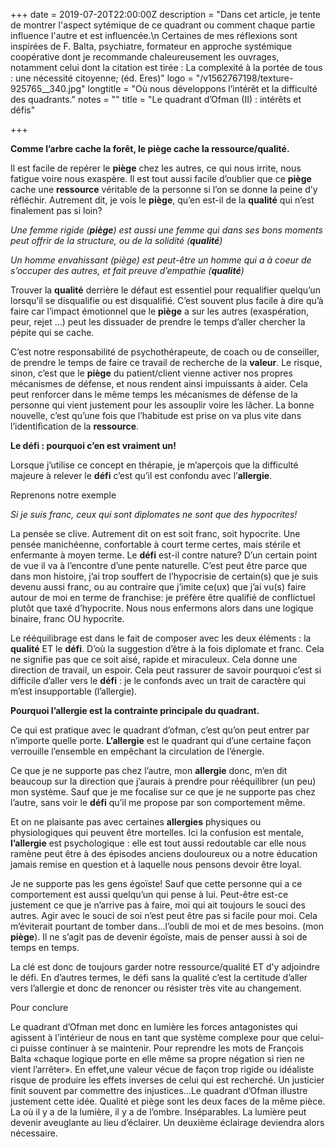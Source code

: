 +++
date = 2019-07-20T22:00:00Z
description = "Dans cet article, je tente de montrer l'aspect sytémique de ce quadrant ou comment chaque partie influence l'autre et est influencée.\n Certaines de mes réflexions sont inspirées de F. Balta, psychiatre, formateur en approche systémique coopérative dont je recommande chaleureusement les ouvrages, notamment celui dont la citation est tirée : La complexité à la portée de tous : une nécessité citoyenne; (éd. Eres)"
logo = "/v1562767198/texture-925765__340.jpg"
longtitle = "Où nous développons l’intérêt et la difficulté des quadrants."
notes = ""
title = "Le quadrant d’Ofman (II) : intérêts et défis"

+++

**Comme l’arbre cache la forêt, le piège cache la ressource/qualité.**

  
Il est facile de repérer le **piège** chez les autres, ce qui nous irrite, nous fatigue voire nous exaspère. Il est tout aussi facile d’oublier que ce **piège** cache une **ressource** véritable de la personne si l’on se donne la peine d’y réfléchir. Autrement dit, je vois le **piège**, qu’en est-il de la **qualité** qui n’est finalement pas si loin?

_Une femme rigide (**piège**) est aussi une femme qui dans ses bons moments peut offrir de la structure, ou de la solidité (**qualité**)_

_Un homme envahissant (piège) est peut-être un homme qui a à coeur de s’occuper des autres, et fait preuve d’empathie (**qualité**)_

Trouver la **qualité** derrière le défaut est essentiel pour requalifier quelqu’un lorsqu’il se disqualifie ou est disqualifié. C’est souvent plus facile à dire qu’à faire car l’impact émotionnel que le **piège** a sur les autres (exaspération, peur, rejet ...) peut les dissuader de prendre le temps d’aller chercher la pépite qui se cache.

C’est notre responsabilité de psychothérapeute, de coach ou de conseiller, de prendre le temps de faire ce travail de recherche de la **valeur**. Le risque, sinon, c’est que le **piège** du patient/client vienne activer nos propres mécanismes de défense, et nous rendent ainsi impuissants à aider. Cela peut renforcer dans le même temps les mécanismes de défense de la personne qui vient justement pour les assouplir voire les lâcher. La bonne nouvelle, c’est qu’une fois que l’habitude est prise on va plus vite dans l’identification de la **ressource**.

**Le défi : pourquoi c’en est vraiment un!**

Lorsque j’utilise ce concept en thérapie, je m’aperçois que la difficulté majeure à relever le **défi** c’est qu’il est confondu avec l’**allergie**.

Reprenons notre exemple

_Si je suis franc, ceux qui sont diplomates ne sont que des hypocrites!_

La pensée se clive. Autrement dit on est soit franc, soit hypocrite. Une pensée manichéenne, confortable à court terme certes, mais stérile et enfermante à moyen terme. Le **défi** est-il contre nature? D’un certain point de vue il va à l’encontre d’une pente naturelle. C’est peut être parce que dans mon histoire, j’ai trop souffert de l’hypocrisie de certain(s) que je suis devenu aussi franc, ou au contraire que j’imite ce(ux) que j’ai vu(s) faire autour de moi en terme de franchise: je préfère être qualifié de conflictuel plutôt que taxé d’hypocrite. Nous nous enfermons alors dans une logique binaire, franc OU hypocrite.

Le rééquilibrage est dans le fait de composer avec les deux éléments : la **qualité** ET le **défi**. D’où la suggestion d’être à la fois diplomate et franc. Cela ne signifie pas que ce soit aisé, rapide et miraculeux. Cela donne une direction de travail, un espoir. Cela peut rassurer de savoir pourquoi c’est si difficile d’aller vers le **défi** : je le confonds avec un trait de caractère qui m’est insupportable (l’allergie).

**Pourquoi l’allergie est la contrainte principale du quadrant.**

Ce qui est pratique avec le quadrant d’ofman, c’est qu’on peut entrer par n’importe quelle porte. **L’allergie** est le quadrant qui d’une certaine façon verrouille l’ensemble en empêchant la circulation de l’énergie.

Ce que je ne supporte pas chez l’autre, mon **allergie** donc, m’en dit beaucoup sur la direction que j’aurais à prendre pour rééquilibrer (un peu) mon système. Sauf que je me focalise sur ce que je ne supporte pas chez l’autre, sans voir le **défi** qu’il me propose par son comportement même.

Et on ne plaisante pas avec certaines **allergies** physiques ou physiologiques qui peuvent être mortelles. Ici la confusion est mentale, **l’allergie** est psychologique : elle est tout aussi redoutable car elle nous ramène peut être à des épisodes anciens douloureux ou a notre éducation jamais remise en question et à laquelle nous pensons devoir être loyal.

Je ne supporte pas les gens égoïste! Sauf que cette personne qui a ce comportement est aussi quelqu’un qui pense à lui. Peut-être est-ce justement ce que je n’arrive pas à faire, moi qui ait toujours le souci des autres. Agir avec le souci de soi n’est peut être pas si facile pour moi. Cela m’éviterait pourtant de tomber dans...l’oubli de moi et de mes besoins. (mon **piège**). Il ne s’agit pas de devenir égoïste, mais de penser aussi à soi de temps en temps.

La clé est donc de toujours garder notre ressource/qualité ET d’y adjoindre le défi. En d’autres termes, le défi sans la qualité c’est la certitude d’aller vers l’allergie et donc de renoncer ou résister très vite au changement.

Pour conclure

Le quadrant d’Ofman met donc en lumière les forces antagonistes qui agissent à l’intérieur de nous en tant que système complexe pour que celui-ci puisse continuer à se maintenir. Pour reprendre les mots de François Balta  «chaque logique porte en elle même sa propre négation si rien ne vient l’arrêter». En effet,une valeur vécue de façon trop rigide ou idéaliste risque de produire les effets inverses de celui qui est recherché. Un justicier finit souvent par commettre des injustices...Le quadrant d’Ofman illustre justement cette idée. Qualité et piège sont les deux faces de la même pièce. La où il y a de la lumière, il y a de l’ombre. Inséparables. La lumière peut devenir aveuglante au lieu d’éclairer. Un deuxième éclairage deviendra alors nécessaire.